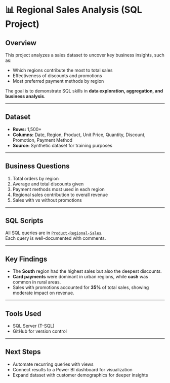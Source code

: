 # 📊 Regional Sales Analysis (SQL Project)

## Overview
This project analyzes a sales dataset to uncover key business insights, such as:
- Which regions contribute the most to total sales
- Effectiveness of discounts and promotions
- Most preferred payment methods by region

The goal is to demonstrate SQL skills in **data exploration, aggregation, and business analysis**.

---

## Dataset
- **Rows:** 1,500+
- **Columns:** Date, Region, Product, Unit Price, Quantity, Discount, Promotion, Payment Method
- **Source:** Synthetic dataset for training purposes

---

## Business Questions
1. Total orders by region  
2. Average and total discounts given  
3. Payment methods most used in each region  
4. Regional sales contribution to overall revenue  
5. Sales with vs without promotions  

---

## SQL Scripts
All SQL queries are in [`Product-Regional-Sales`](scripts/Product-Regional-Sales.sql).  
Each query is well-documented with comments.

---

## Key Findings
- The **South** region had the highest sales but also the deepest discounts.  
- **Card payments** were dominant in urban regions, while **cash** was common in rural areas.  
- Sales with promotions accounted for **35%** of total sales, showing moderate impact on revenue.  

---

## Tools Used
- SQL Server (T-SQL)
- GitHub for version control

---

## Next Steps
- Automate recurring queries with views  
- Connect results to a Power BI dashboard for visualization  
- Expand dataset with customer demographics for deeper insights

